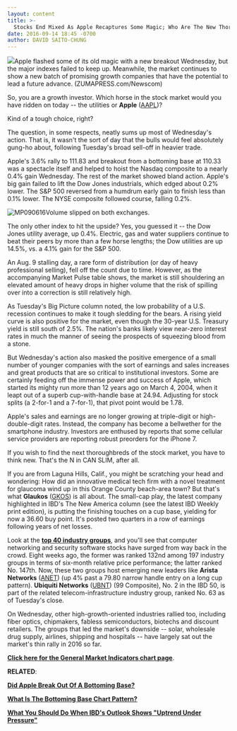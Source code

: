 ```yaml
---
layout: content
title: >-
  Stocks End Mixed As Apple Recaptures Some Magic; Who Are The New Thoroughbreds?
date: 2016-09-14 18:45 -0700
author: DAVID SAITO-CHUNG
---
```






![](https://www.investors.com/wp-content/uploads/2016/09/BIGpic_derby_091416_newscom.jpg)Apple flashed some of its old magic with a new breakout Wednesday, but the major indexes failed to keep up. Meanwhile, the market continues to show a new batch of promising growth companies that have the potential to lead a future advance. (ZUMAPRESS.com/Newscom)









So, you are a growth investor. Which horse in the stock market would you have ridden on today -- the utilities or **Apple** ([AAPL](https://research.investors.com/quote.aspx?symbol=AAPL))?


Kind of a tough choice, right?


The question, in some respects, neatly sums up most of Wednesday's action. That is, it wasn't the sort of day that the bulls would feel absolutely gung-ho about, following Tuesday's broad sell-off in heavier trade.


Apple's 3.6% rally to 111.83 and breakout from a bottoming base at 110.33 was a spectacle itself and helped to hoist the Nasdaq composite to a nearly 0.4% gain Wednesday. The rest of the market showed bland action. Apple's big gain failed to lift the Dow Jones industrials, which edged about 0.2% lower. The S&P 500 reversed from a humdrum early gain to finish less than 0.1% lower. The NYSE composite followed course, falling 0.2%.


![MP090616](https://www.investors.com/wp-content/uploads/2016/09/MP090616-1-205x300.jpg)Volume slipped on both exchanges.


The only other index to hit the upside? Yes, you guessed it -- the Dow Jones utility average, up 0.4%. Electric, gas and water suppliers continue to beat their peers by more than a few horse lengths; the Dow utilities are up 14.5%, vs. a 4.1% gain for the S&P 500.


An Aug. 9 stalling day, a rare form of distribution (or day of heavy professional selling), fell off the count due to time. However, as the accompanying Market Pulse table shows, the market is still shouldering an elevated amount of heavy drops in higher volume that the risk of spilling over into a correction is still relatively high.


As Tuesday's Big Picture column noted, the low probability of a U.S. recession continues to make it tough sledding for the bears. A rising yield curve is also positive for the market, even though the 30-year U.S. Treasury yield is still south of 2.5%. The nation's banks likely view near-zero interest rates in much the manner of seeing the prospects of squeezing blood from a stone.


But Wednesday's action also masked the positive emergence of a small number of younger companies with the sort of earnings and sales increases and great products that are so critical to institutional investors. Some are certainly feeding off the immense power and success of Apple, which started its mighty run more than 12 years ago on March 4, 2004, when it leapt out of a superb cup-with-handle base at 24.94. Adjusting for stock splits (a 2-for-1 and a 7-for-1), that pivot point would be 1.78.


Apple's sales and earnings are no longer growing at triple-digit or high-double-digit rates. Instead, the company has become a bellwether for the smartphone industry. Investors are enthused by reports that some cellular service providers are reporting robust preorders for the iPhone 7.


If you wish to find the next thoroughbreds of the stock market, you have to think new. That's the N in CAN SLIM, after all.


If you are from Laguna Hills, Calif., you might be scratching your head and wondering: How did an innovative medical tech firm with a novel treatment for glaucoma wind up in this Orange County beach-area town? But that's what **Glaukos** ([GKOS](https://research.investors.com/quote.aspx?symbol=GKOS)) is all about. The small-cap play, the latest company highlighted in IBD's The New America column (see the latest IBD Weekly print edition), is putting the finishing touches on a cup base, yielding for now a 36.60 buy point. It's posted two quarters in a row of earnings following years of net losses.


Look at the **[top 40 industry groups](https://www.investors.com/data-tables/industry-sub-group-rankings-sep-13-2016/)**, and you'll see that computer networking and security software stocks have surged from way back in the crowd. Eight weeks ago, the former was ranked 132nd among 197 industry groups in terms of six-month relative price performance; the latter ranked No. 147th.
Now, these two groups host emerging new leaders like **Arista Networks** ([ANET](https://research.investors.com/quote.aspx?symbol=ANET)) (up 4% past a 79.80 narrow handle entry on a long cup pattern). **Ubiquiti Networks** ([UBNT](https://research.investors.com/quote.aspx?symbol=UBNT)) (99 Composite), No. 2 in the IBD 50, is part of the related telecom-infrastructure industry group, ranked No. 63 as of Tuesday's close.


On Wednesday, other high-growth-oriented industries rallied too, including fiber optics, chipmakers, fabless semiconductors, biotechs and discount retailers. The groups that led the market's downside -- solar, wholesale drug supply, airlines, shipping and hospitals -- have largely sat out the market's thin rally in 2016 so far.


**[Click here for the General Market Indicators chart page](https://www.investors.com/wp-content/uploads/2016/09/IBD1409152845GMI.pdf)**.


**RELATED**:


**[Did Apple Break Out Of A Bottoming Base?](https://www.investors.com/market-trend/stock-market-today/stocks-up-early-apple-stages-1st-breakout-in-more-than-1-year/)**


**[What Is The Bottoming Base Chart Pattern?](https://www.investors.com/how-to-invest/investors-corner/investing-after-a-market-deep-freeze-how-to-spot-the-bottoming-base/)**


**[What You Should Do When IBD's Outlook Shows "Uptrend Under Pressure"](https://www.investors.com/market-trend/the-big-picture/no-pneumonia-for-the-stock-market-yet-but-indexes-show-weakness-again/)**




